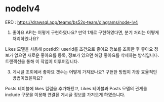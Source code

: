 # nodelv4

ERD : https://drawsql.app/teams/bs52s-team/diagrams/node-lv4

1. 좋아요 API는 어떻게 구현하였나요? 만약 1개로 구현하였다면, 분기 처리는 어떻게 처리하였나요?

Likes 모델을 사용해 postId와 userId를 조건으로 좋아요 정보를 조회한 후
좋아요 정보가 없으면 새로운 좋아요를 등록, 정보가 있으면 해당 좋아요를 삭제하는 방식입니다. 트랜잭션을 통해 이 작업이 이루어집니다.

3. 게시글 조회에서 좋아요 갯수는 어떻게 가져왔나요? 구현한 방법이 가장 효율적인 방법이었을까요?

Posts 테이블에 likes 컬럼을 추가해줬고, Likes 테이블과 Posts 모델의 관계를 include 구문을 이용해 연결된 게시글 정보를 가져오게 하였습니다. 
